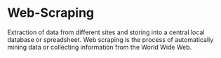 # Web-Scraping
Extraction of data from different sites and storing into a central local database or spreadsheet. Web scraping is the process of automatically mining data or collecting information from the World Wide Web.
